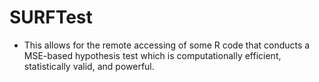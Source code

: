 # SURFTest

* This allows for the remote accessing of some R code that conducts a MSE-based hypothesis test which is computationally efficient, statistically valid, and powerful. 
